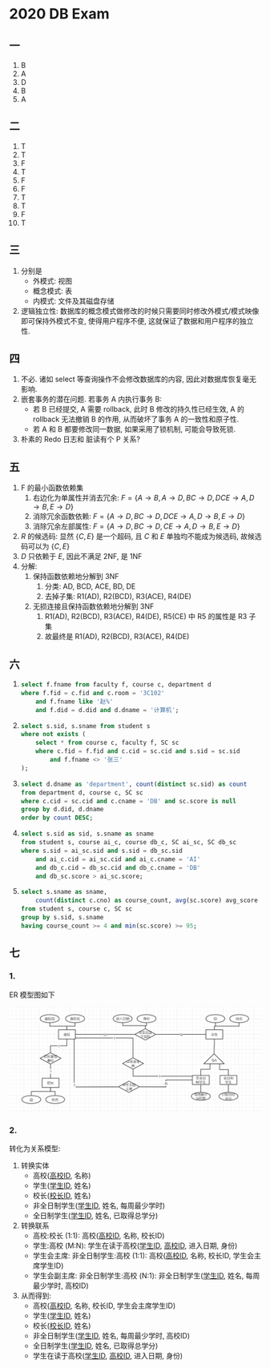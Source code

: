 # 2020 DB Exam

## 一

1. B
2. A
3. D
4. B
5. A

## 二

1. T
2. T
3. F
4. T
5. F
6. F
7. T
8. T
9. F
10. T

## 三

1. 分别是
   - 外模式: 视图
   - 概念模式: 表
   - 内模式: 文件及其磁盘存储
2. 逻辑独立性: 数据库的概念模式做修改的时候只需要同时修改外模式/模式映像即可保持外模式不变, 使得用户程序不便, 这就保证了数据和用户程序的独立性.

## 四

1. 不必. 诸如 select 等查询操作不会修改数据库的内容, 因此对数据库恢复毫无影响.
2. 嵌套事务的潜在问题. 若事务 A 内执行事务 B:
   - 若 B 已经提交, A 需要 rollback, 此时 B 修改的持久性已经生效, A 的 rollback 无法撤销 B 的作用, 从而破坏了事务 A 的一致性和原子性.
   - 若 A 和 B 都要修改同一数据, 如果采用了锁机制, 可能会导致死锁.
3. 朴素的 Redo 日志和 脏读有个 P 关系?

## 五

1. F 的最小函数依赖集
    1. 右边化为单属性并消去冗余:
        $F=\{A\rightarrow B, A \rightarrow D, BC \rightarrow D, DCE \rightarrow A, D \rightarrow B, E \rightarrow D\}$
    2. 消除冗余函数依赖:
        $F=\{A \rightarrow D, BC \rightarrow D, DCE \rightarrow A, D \rightarrow B, E \rightarrow D\}$
    3. 消除冗余左部属性:
        $F=\{A \rightarrow D, BC \rightarrow D, CE \rightarrow A, D \rightarrow B, E \rightarrow D\}$
2. $R$ 的候选码: 显然 $\{C, E\}$ 是一个超码, 且 $C$ 和 $E$ 单独均不能成为候选码, 故候选码可以为 $\{C, E\}$
3. $D$ 只依赖于 $E$, 因此不满足 2NF, 是 1NF
4. 分解:
    1. 保持函数依赖地分解到 3NF
        1. 分类: AD, BCD, ACE, BD, DE
        2. 去掉子集: R1(AD), R2(BCD), R3(ACE), R4(DE)
    2. 无损连接且保持函数依赖地分解到 3NF
       1. R1(AD), R2(BCD), R3(ACE), R4(DE), R5(CE) 中 R5 的属性是 R3 子集
       2. 故最终是 R1(AD), R2(BCD), R3(ACE), R4(DE)

## 六

1.  ```sql
    select f.fname from faculty f, course c, department d
    where f.fid = c.fid and c.room = '3C102' 
        and f.fname like '赵%' 
        and f.did = d.did and d.dname = '计算机';
    ```
2.  ```sql
    select s.sid, s.sname from student s
    where not exists (
        select * from course c, faculty f, SC sc
        where c.fid = f.fid and c.cid = sc.cid and s.sid = sc.sid
            and f.fname <> '张三'
    );
    ```
3.  ```sql
    select d.dname as 'department', count(distinct sc.sid) as count 
    from department d, course c, SC sc
    where c.cid = sc.cid and c.cname = 'DB' and sc.score is null
    group by d.did, d.dname
    order by count DESC;
    ```
4.  ```sql
    select s.sid as sid, s.sname as sname
    from student s, course ai_c, course db_c, SC ai_sc, SC db_sc
    where s.sid = ai_sc.sid and s.sid = db_sc.sid
        and ai_c.cid = ai_sc.cid and ai_c.cname = 'AI'
        and db_c.cid = db_sc.cid and db_c.cname = 'DB'
        and db_sc.score > ai_sc.score;
    ```
5.  ```sql
    select s.sname as sname, 
        count(distinct c.cno) as course_count, avg(sc.score) avg_score
    from student s, course c, SC sc
    group by s.sid, s.sname
    having course_count >= 4 and min(sc.score) >= 95;
    ```

## 七

### 1.
 ER 模型图如下

![](image/2020.7.1.png)

### 2.

转化为关系模型:

1. 转换实体
   - 高校(<u>高校ID</u>, 名称)
   - 学生(<u>学生ID</u>, 姓名)
   - 校长(<u>校长ID</u>, 姓名)
   - 非全日制学生(<u>学生ID</u>, 姓名, 每周最少学时)
   - 全日制学生(<u>学生ID</u>, 姓名, 已取得总学分)
2. 转换联系
   - 高校:校长 (1:1): 高校(<u>高校ID</u>, 名称, 校长ID)
   - 学生:高校 (M:N): 学生在读于高校(<u>学生ID</u>, <u>高校ID</u>, 进入日期, 身份)
   - 学生会主席: 非全日制学生:高校 (1:1): 高校(<u>高校ID</u>, 名称, 校长ID, 学生会主席学生ID)
   - 学生会副主席: 非全日制学生:高校 (N:1): 非全日制学生(<u>学生ID</u>, 姓名, 每周最少学时, 高校ID)
3. 从而得到:
   - 高校(<u>高校ID</u>, 名称, 校长ID, 学生会主席学生ID)
   - 学生(<u>学生ID</u>, 姓名)
   - 校长(<u>校长ID</u>, 姓名)
   - 非全日制学生(<u>学生ID</u>, 姓名, 每周最少学时, 高校ID)
   - 全日制学生(<u>学生ID</u>, 姓名, 已取得总学分)
   - 学生在读于高校(<u>学生ID</u>, <u>高校ID</u>, 进入日期, 身份)
   

    
